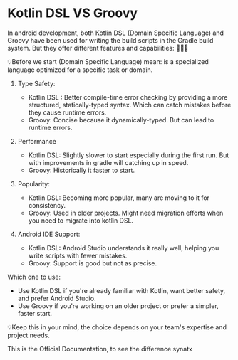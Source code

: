 # Kotlin DSL VS Groovy

In android development, both Kotlin DSL (Domain Specific Language) and Groovy have been used for writing the build
scripts in the Gradle build system. But they offer different features and capabilities: 🚀👨‍💻

💡Before we start (Domain Specific Language) mean: is a specialized language optimized for a specific task or domain.

1. Type Safety:
    - Kotlin DSL : Better compile-time error checking by providing a more structured, statically-typed syntax. Which can
      catch mistakes before they cause runtime errors.
    - Groovy: Concise because it dynamically-typed. But can lead to runtime errors.

2. Performance
    - Kotlin DSL: Slightly slower to start especially during the first run. But with improvements in gradle will
      catching up
      in speed.
    - Groovy: Historically it faster to start.

3. Popularity:

    - Kotlin DSL: Becoming more popular, many are moving to it for consistency.
    - Groovy: Used in older projects. Might need migration efforts when you need to migrate into kotlin DSL.

4. Android IDE Support:

    - Kotlin DSL: Android Studio understands it really well, helping you write scripts with fewer mistakes.
    - Groovy: Support is good but not as precise.

Which one to use:

- Use Kotlin DSL if you're already familiar with Kotlin, want better safety, and prefer Android Studio.
- Use Groovy if you're working on an older project or prefer a simpler, faster start.

💡Keep this in your mind, the choice depends on your team's expertise and project needs.

This is the Official Documentation, to see the difference synatx 